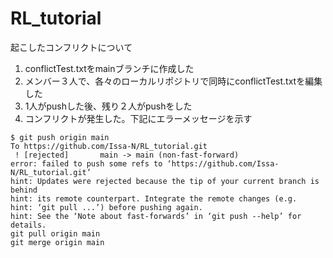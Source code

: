 # RL_tutorial
起こしたコンフリクトについて
1. conflictTest.txtをmainブランチに作成した
2. メンバー３人で、各々のローカルリポジトリで同時にconflictTest.txtを編集した
3. 1人がpushした後、残り２人がpushをした
4. コンフリクトが発生した。下記にエラーメッセージを示す
```
$ git push origin main
To https://github.com/Issa-N/RL_tutorial.git
 ! [rejected]       main -> main (non-fast-forward)
error: failed to push some refs to ‘https://github.com/Issa-N/RL_tutorial.git’
hint: Updates were rejected because the tip of your current branch is behind
hint: its remote counterpart. Integrate the remote changes (e.g.
hint: ‘git pull ...’) before pushing again.
hint: See the ‘Note about fast-forwards’ in ‘git push --help’ for details.
git pull origin main
git merge origin main
```
